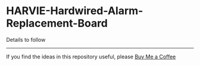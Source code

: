 # HARVIE-Hardwired-Alarm-Replacement-Board

Details to follow 



---
If you find the ideas in this repository useful, please [Buy Me a Coffee](https://buymeacoffee.com/andysymons)


